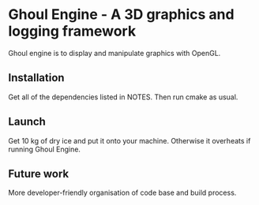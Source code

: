 # Ghoul Engine - A 3D graphics and logging framework

Ghoul engine is to display and manipulate graphics with OpenGL.

## Installation
Get all of the dependencies listed in NOTES. Then run cmake as usual.

## Launch

Get 10 kg of dry ice and put it onto your machine. Otherwise it overheats if running Ghoul Engine.

## Future work
More developer-friendly organisation of code base and build process.

